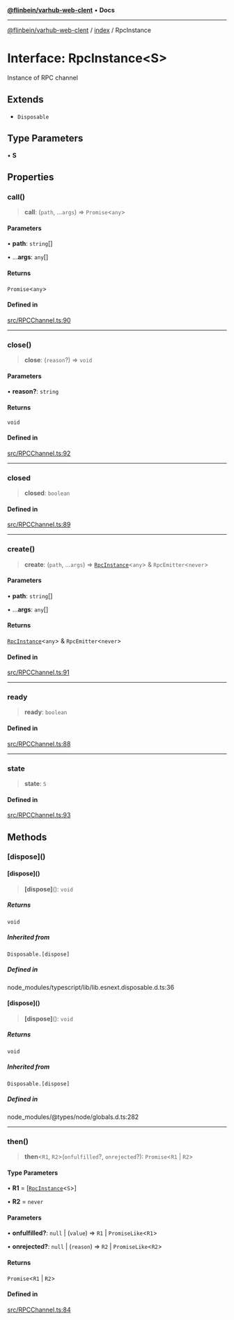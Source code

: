 [**@flinbein/varhub-web-clent**](../../README.md) • **Docs**

***

[@flinbein/varhub-web-clent](../../modules.md) / [index](../README.md) / RpcInstance

# Interface: RpcInstance\<S\>

Instance of RPC channel

## Extends

- `Disposable`

## Type Parameters

• **S**

## Properties

### call()

> **call**: (`path`, ...`args`) => `Promise`\<`any`\>

#### Parameters

• **path**: `string`[]

• ...**args**: `any`[]

#### Returns

`Promise`\<`any`\>

#### Defined in

[src/RPCChannel.ts:90](https://github.com/flinbein/varhub-web-client/blob/b4c6fcf02a5379525d4b3a67611612cbdf92318f/src/RPCChannel.ts#L90)

***

### close()

> **close**: (`reason`?) => `void`

#### Parameters

• **reason?**: `string`

#### Returns

`void`

#### Defined in

[src/RPCChannel.ts:92](https://github.com/flinbein/varhub-web-client/blob/b4c6fcf02a5379525d4b3a67611612cbdf92318f/src/RPCChannel.ts#L92)

***

### closed

> **closed**: `boolean`

#### Defined in

[src/RPCChannel.ts:89](https://github.com/flinbein/varhub-web-client/blob/b4c6fcf02a5379525d4b3a67611612cbdf92318f/src/RPCChannel.ts#L89)

***

### create()

> **create**: (`path`, ...`args`) => [`RpcInstance`](RpcInstance.md)\<`any`\> & `RpcEmitter`\<`never`\>

#### Parameters

• **path**: `string`[]

• ...**args**: `any`[]

#### Returns

[`RpcInstance`](RpcInstance.md)\<`any`\> & `RpcEmitter`\<`never`\>

#### Defined in

[src/RPCChannel.ts:91](https://github.com/flinbein/varhub-web-client/blob/b4c6fcf02a5379525d4b3a67611612cbdf92318f/src/RPCChannel.ts#L91)

***

### ready

> **ready**: `boolean`

#### Defined in

[src/RPCChannel.ts:88](https://github.com/flinbein/varhub-web-client/blob/b4c6fcf02a5379525d4b3a67611612cbdf92318f/src/RPCChannel.ts#L88)

***

### state

> **state**: `S`

#### Defined in

[src/RPCChannel.ts:93](https://github.com/flinbein/varhub-web-client/blob/b4c6fcf02a5379525d4b3a67611612cbdf92318f/src/RPCChannel.ts#L93)

## Methods

### \[dispose\]()

#### \[dispose\]()

> **\[dispose\]**(): `void`

##### Returns

`void`

##### Inherited from

`Disposable.[dispose]`

##### Defined in

node\_modules/typescript/lib/lib.esnext.disposable.d.ts:36

#### \[dispose\]()

> **\[dispose\]**(): `void`

##### Returns

`void`

##### Inherited from

`Disposable.[dispose]`

##### Defined in

node\_modules/@types/node/globals.d.ts:282

***

### then()

> **then**\<`R1`, `R2`\>(`onfulfilled`?, `onrejected`?): `Promise`\<`R1` \| `R2`\>

#### Type Parameters

• **R1** = [[`RpcInstance`](RpcInstance.md)\<`S`\>]

• **R2** = `never`

#### Parameters

• **onfulfilled?**: `null` \| (`value`) => `R1` \| `PromiseLike`\<`R1`\>

• **onrejected?**: `null` \| (`reason`) => `R2` \| `PromiseLike`\<`R2`\>

#### Returns

`Promise`\<`R1` \| `R2`\>

#### Defined in

[src/RPCChannel.ts:84](https://github.com/flinbein/varhub-web-client/blob/b4c6fcf02a5379525d4b3a67611612cbdf92318f/src/RPCChannel.ts#L84)
